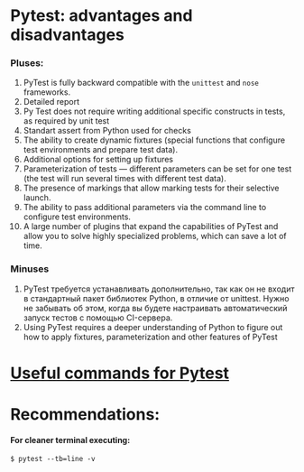 # Pytest: advantages and disadvantages
### Pluses:
1. PyTest is fully backward compatible with the `unittest` and `nose` frameworks.
2. Detailed report
3. Py Test does not require writing additional specific constructs in tests, as required by unit test
4. Standart assert from Python used for checks
5. The ability to create dynamic fixtures (special functions that configure test environments and prepare test data).
6. Additional options for setting up fixtures
7. Parameterization of tests — different parameters can be set for one test (the test will run several times with different test data).
8. The presence of markings that allow marking tests for their selective launch.
9. The ability to pass additional parameters via the command line to configure test environments.
10. A large number of plugins that expand the capabilities of PyTest and allow you to solve highly specialized problems, which can save a lot of time.

### Minuses
1. PyTest требуется устанавливать дополнительно, так как он не входит в стандартный пакет библиотек Python, в отличие от unittest. Нужно не забывать об этом, когда вы будете настраивать автоматический запуск тестов с помощью CI-сервера.
2. Using PyTest requires a deeper understanding of Python to figure out how to apply fixtures, parameterization and other features of PyTest

# [Useful commands for Pytest](https://gist.github.com/amatellanes/12136508b816469678c2)

# Recommendations:
#### For cleaner terminal executing:
    $ pytest --tb=line -v